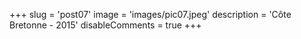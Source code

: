 +++
slug = 'post07'
image = 'images/pic07.jpeg'
description = 'Côte Bretonne - 2015'
disableComments = true
+++